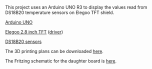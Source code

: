 This project uses an Arduino UNO R3 to display the values read from DS18B20 temperature sensors on Elegoo TFT shield.

[Arduino UNO](https://store.arduino.cc/collections/boards-modules/products/uno-r4-minima)

[Elegoo 2.8 inch TFT](https://www.amazon.com/gp/product/B01EUVJYME/) ([driver](https://www.elegoo.com/blogs/arduino-projects/elegoo-2-8-inch-touch-screen-for-raspberry-pi-manual))

[DS18B20 sensors](https://www.amazon.com/gp/product/B0BJK8BKYG/)

The 3D printing plans can be downloaded [here](https://www.thingiverse.com/thing:6745784).

The Fritzing schematic for the daughter board is [here](https://github.com/AdamJHowell/DS18B20-Holder-x6).
